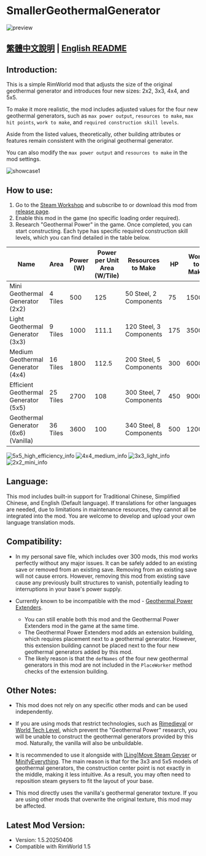 # SmallerGeothermalGenerator

![preview](./Media/preview.png)

[繁體中文說明](./README.zh.md) | [English README](./README.md)
-
## Introduction:
This is a simple RimWorld mod that adjusts the size of the original geothermal generator and introduces four new sizes: 2x2, 3x3, 4x4, and 5x5.

To make it more realistic, the mod includes adjusted values for the four new geothermal generators, such as `max power output`, `resources to make`, `max hit points`, `work to make`, and `required construction skill levels`.

Aside from the listed values, theoretically, other building attributes or features remain consistent with the original geothermal generator.

You can also modify the `max power output` and `resources to make` in the mod settings.

![showcase1](./Media/showcase1.png)

## How to use:
1. Go to the [Steam Workshop](https://steamcommunity.com/sharedfiles/filedetails/?id=3456671049) and subscribe to or download this mod from [release page](https://github.com/emoryoakley/SmallerGeothermalGenerator/releases).
2. Enable this mod in the game (no specific loading order required). 
3. Research "Geothermal Power" in the game. Once completed, you can start constructing. Each type has specific required construction skill levels, which you can find detailed in the table below.

| Name                        | Area          | Power (W) | Power per Unit Area (W/Tile) | Resources to Make        | HP  | Work to Make | Construction Skill Required |
|-----------------------------|---------------|-----------|-----------------------------|--------------------------|------|--------------|-----------------------------|
| Mini Geothermal Generator (2x2)      | 4 Tiles       | 500       | 125                         | 50 Steel, 2 Components   | 75   | 1500         | 2                           |
| Light Geothermal Generator (3x3)     | 9 Tiles       | 1000      | 111.1                       | 120 Steel, 3 Components  | 175  | 3500         | 3                           |
| Medium Geothermal Generator (4x4)    | 16 Tiles      | 1800      | 112.5                       | 200 Steel, 5 Components  | 300  | 6000         | 5                           |
| Efficient Geothermal Generator (5x5) | 25 Tiles      | 2700      | 108                         | 300 Steel, 7 Components  | 450  | 9000         | 7                           |
| Geothermal Generator (6x6) (Vanilla) | 36 Tiles      | 3600      | 100                         | 340 Steel, 8 Components  | 500  | 12000        | 8                           |

![5x5_high_efficiency_info](./Media/5x5_high_efficiency_info.png)
![4x4_medium_info](./Media/4x4_medium_info.png)
![3x3_light_info](./Media/3x3_light_info.png)
![2x2_mini_info](./Media/2x2_mini_info.png)

## Language:
This mod includes built-in support for Traditional Chinese, Simplified Chinese, and English (Default language). If translations for other languages are needed, due to limitations in maintenance resources, they cannot all be integrated into the mod. You are welcome to develop and upload your own language translation mods.

## Compatibility:
- In my personal save file, which includes over 300 mods, this mod works perfectly without any major issues. It can be safely added to an existing save or removed from an existing save. Removing from an existing save will not cause errors. However, removing this mod from existing save cause any previously built structures to vanish, potentially leading to interruptions in your base's power supply.

- Currently known to be incompatible with the mod - [Geothermal Power Extenders](https://steamcommunity.com/sharedfiles/filedetails/?id=3373466885).
    - You can still enable both this mod and the Geothermal Power Extenders mod in the game at the same time.
    - The Geothermal Power Extenders mod adds an extension building, which requires placement next to a geothermal generator. However, this extension building cannot be placed next to the four new geothermal generators added by this mod.
    - The likely reason is that the `defNames` of the four new geothermal generators in this mod are not included in the `PlaceWorker` method checks of the extension building.

## Other Notes:
- This mod does not rely on any specific other mods and can be used independently. 

- If you are using mods that restrict technologies, such as [Rimedieval](https://steamcommunity.com/sharedfiles/filedetails/?id=2516523040) or [World Tech Level](https://steamcommunity.com/sharedfiles/filedetails/?id=3414187030), which prevent the "Geothermal Power" research, you will be unable to construct the geothermal generators provided by this mod. Naturally, the vanilla will also be unbuildable.

- It is recommended to use it alongside with [[Ling]Move Steam Geyser](https://steamcommunity.com/sharedfiles/filedetails/?id=1547361568) or [MinifyEverything](https://steamcommunity.com/sharedfiles/filedetails/?id=872762753). The main reason is that for the 3x3 and 5x5 models of geothermal generators, the construction center point is not exactly in the middle, making it less intuitive. As a result, you may often need to reposition steam geysers to fit the layout of your base.

- This mod directly uses the vanilla's geothermal generator texture. If you are using other mods that overwrite the original texture, this mod may be affected.

## Latest Mod Version:
- Version: 1.5.20250406
- Compatible with RimWorld 1.5
